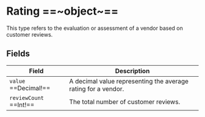 # Rating ==~object~==

This type refers to the evaluation or assessment of a vendor based on customer reviews.

## Fields

| Field                   	| Description                                                   	|
|-------------------------	|---------------------------------------------------------------	|
| `value` ==Decimal!==    	| A decimal value representing the average rating for a vendor. 	|
| `reviewCount` ==Int!==  	| The total number of customer reviews.                            	|

